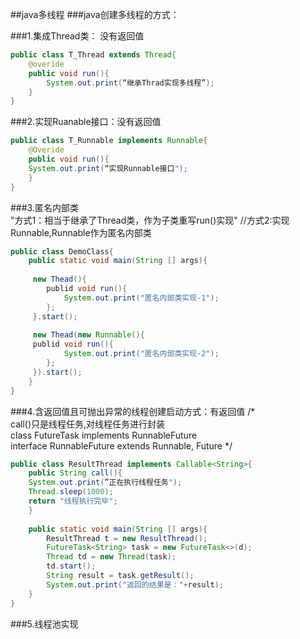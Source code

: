 ##java多线程
###java创建多线程的方式： 
 
###1.集成Thread类： 没有返回值
 
```java
public class T_Thread extends Thread{  
	@overide  
	public void run(){
		System.out.print(“继承Thrad实现多线程”);
	}
}
```

###2.实现Ruanable接口：没有返回值

```java
public class T_Runnable implements Runnable{
	@Overide
	public void run(){
	System.out.print(“实现Runnable接口");
	}
}
```

###3.匿名内部类  
"方式1：相当于继承了Thread类，作为子类重写run()实现"
//方式2:实现Runnable,Runnable作为匿名内部类
```java
public class DemoClass{
	public static void main(String [] args){
	
	 new Thead(){
	 	publid void run(){
	 		System.out.print("匿名内部类实现-1");
	 	};
	 }.start();
	 
	 new Thead(new Runnable(){
	 publid void run(){
	 		System.out.print("匿名内部类实现-2");
	 	};
	 }).start();
	}
}
```

###4.含返回值且可抛出异常的线程创建启动方式：有返回值
/*   
	call()只是线程任务,对线程任务进行封装  
			class FutureTask<V> implements   RunnableFuture<V>  
			interface RunnableFuture<V> extends Runnable,   Future<V>  */   
			
```java
public class ResultThread implements Callable<String>{
	public String call(){
	System.out.print(”正在执行线程任务");
	Thread.sleep(1000);
	return "线程执行完毕";
	}
	
	public static void main(String [] args){
		ResultThread t = new ResultThread();
		FutureTask<String> task = new FutureTask<>(d);
		Thread td = new Thread(task);
		td.start();
		String result = task.getResult();
		System.out.print("返回的结果是："+result);
	}
}

```

###5.线程池实现
